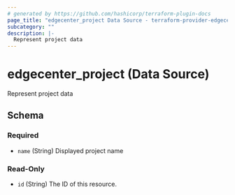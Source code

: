 ```yaml
---
# generated by https://github.com/hashicorp/terraform-plugin-docs
page_title: "edgecenter_project Data Source - terraform-provider-edgecenter"
subcategory: ""
description: |-
  Represent project data
---
```


# edgecenter_project (Data Source)

Represent project data



<!-- schema generated by tfplugindocs -->
## Schema

### Required

- `name` (String) Displayed project name

### Read-Only

- `id` (String) The ID of this resource.


